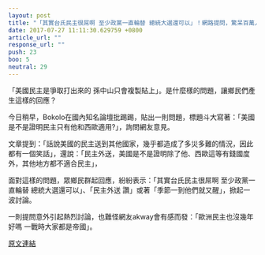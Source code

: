 ```yaml
---
layout: post
title: "「其實台氏民主很屌啊 至少政黨一直輪替 總統大選還可以」！網路提問，驚呆百萬人。"
date: 2017-07-27 11:11:30.629759 +0800
article_url: ""
response_url: ""
push: 23
boo: 5
neutral: 29
---
```


「美國民主是爭取打出來的 孫中山只會複製貼上」。是什麼樣的問題，讓鄉民們產生這樣的回應？

今日稍早，Bokolo在國內知名論壇批踢踢，貼出一則問題，標題斗大寫著：「美國是不是證明民主只有他和西歐適用?」，詢問網友意見。

文章提到：「話說美國的民主送到其他國家，幾乎都造成了多災多難的情況，因此都有一個笑話」，還說：「民主外送，美國是不是證明除了他、西歐這等有錢國度外，其他地方都不適合民主」，

面對這樣的問題，眾鄉民群起回應，紛紛表示：「其實台氏民主很屌啊 至少政黨一直輪替 總統大選還可以」、「民主外送 讚」或著「季節一到他們就又醒」，掀起一波討論。

一則提問意外引起熱烈討論，也難怪網友akway會有感而發：「歐洲民主也沒幾年好嗎 一戰時大家都是帝國」。

<a href = "https://www.ptt.cc/bbs/Gossiping/M.1501081962.A.FAB.html">原文連結</a>

